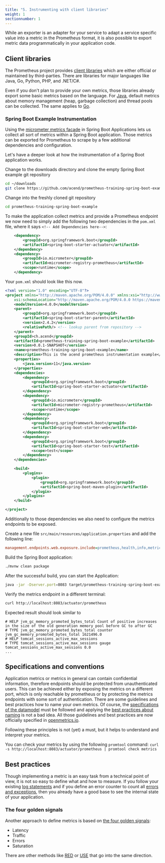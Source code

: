 ```yaml
---
title: "5. Instrumenting with client libraries"
weight: 1
sectionnumber: 1
---
```


While an exporter is an adapter for your service to adapt a service specific value into a metric in the Prometheus format, it is also possible to export metric data programmatically in your application code.

## Client libraries

The Prometheus project provides [client libraries](https://prometheus.io/docs/instrumenting/clientlibs/) which are either official or maintained by third-parties. There are libraries for major languages like Java, Go, Python, PHP, and .NET/C#.

Even if you don't plan to provide your own metrics, those libraries already export some basic metrics based on the language. For [Java](https://github.com/prometheus/client_java#included-collectors), default metrics about memory management (heap, garbage collection) and thread pools can be collected. The same applies to [Go](https://prometheus.io/docs/guides/go-application/).

### Spring Boot Example Instrumentation

Using the [micrometer metrics facade](https://spring.io/blog/2018/03/16/micrometer-spring-boot-2-s-new-application-metrics-collector) in Spring Boot Applications lets us collect all sort of metrics within a Spring Boot application. Those metrics can be exported for Prometheus to scrape by a few additional dependencies and configuration.

Let's have a deeper look at how the instrumentation of a Spring Boot application works.

Change to the downloads directory and clone the empty Spring Boot example git repository

```bash
cd ~/downloads
git clone https://github.com/acend/prometheus-training-spring-boot-example.git
```

Change into the freshly cloned git repository

```bash
cd prometheus-training-spring-boot-example
```

To make the application collect metrics and provide a Prometheus endpoint we now need to simply add the following two dependencies in the `pom.xml` file, where it says `<!-- Add Dependencies here-->`:

```xml
    <dependency>
        <groupId>org.springframework.boot</groupId>
        <artifactId>spring-boot-starter-actuator</artifactId>
    </dependency>
    <dependency>
        <groupId>io.micrometer</groupId>
        <artifactId>micrometer-registry-prometheus</artifactId>
        <scope>runtime</scope>
    </dependency>
```

Your `pom.xml` should look like this now.

```xml
<?xml version="1.0" encoding="UTF-8"?>
<project xmlns="http://maven.apache.org/POM/4.0.0" xmlns:xsi="http://www.w3.org/2001/XMLSchema-instance"
    xsi:schemaLocation="http://maven.apache.org/POM/4.0.0 https://maven.apache.org/xsd/maven-4.0.0.xsd">
    <modelVersion>4.0.0</modelVersion>
    <parent>
        <groupId>org.springframework.boot</groupId>
        <artifactId>spring-boot-starter-parent</artifactId>
        <version>2.4.2</version>
        <relativePath/> <!-- lookup parent from repository -->
    </parent>
    <groupId>ch.acend</groupId>
    <artifactId>prometheus-training-spring-boot-example</artifactId>
    <version>0.0.1-SNAPSHOT</version>
    <name>prometheus-training-spring-boot-example</name>
    <description>This is the acend prometheus instrumentation example</description>
    <properties>
        <java.version>11</java.version>
    </properties>
    <dependencies>
        <dependency>
            <groupId>org.springframework.boot</groupId>
            <artifactId>spring-boot-starter-actuator</artifactId>
        </dependency>
        <dependency>
            <groupId>io.micrometer</groupId>
            <artifactId>micrometer-registry-prometheus</artifactId>
            <scope>runtime</scope>
        </dependency>
        <dependency>
            <groupId>org.springframework.boot</groupId>
            <artifactId>spring-boot-starter-web</artifactId>
        </dependency>
        <dependency>
            <groupId>org.springframework.boot</groupId>
            <artifactId>spring-boot-starter-test</artifactId>
            <scope>test</scope>
        </dependency>
    </dependencies>

    <build>
        <plugins>
            <plugin>
                <groupId>org.springframework.boot</groupId>
                <artifactId>spring-boot-maven-plugin</artifactId>
            </plugin>
        </plugins>
    </build>

</project>
```

Additionally to those dependencies we also need to configure the metrics endpoints to be exposed.

Create a new file `src/main/resources/application.properties` and add the following line:

```ini
management.endpoints.web.exposure.include=prometheus,health,info,metric
```

Build the Spring Boot application:

```bash
./mvnw clean package
```

After the successful build, you can start the Application:

```bash
java -jar -Dserver.port=8083 target/prometheus-training-spring-boot-example-0.0.1-SNAPSHOT.jar
```

Verify the metrics endpoint in a different terminal:

```bash
curl http://localhost:8083/actuator/prometheus
```

Expected result should look similar to

```promql
# HELP jvm_gc_memory_promoted_bytes_total Count of positive increases in the size of the old generation memory pool before GC to after GC
# TYPE jvm_gc_memory_promoted_bytes_total counter
jvm_gc_memory_promoted_bytes_total 1621496.0
# HELP tomcat_sessions_active_max_sessions
# TYPE tomcat_sessions_active_max_sessions gauge
tomcat_sessions_active_max_sessions 0.0
...
```

## Specifications and conventions

Application metrics or metrics in general can contain confidential information, therefore endpoints should be protected from unauthenticated users. This can be achieved either by exposing the metrics on a different port, which is only reachable by prometheus or by protecting the metrics endpoints with some sort of authentication.
There are some guidelines and best practices how to name your own metrics. Of course, the [specifications of the datamodel](https://prometheus.io/docs/concepts/data_model/#metric-names-and-labels) must be followed and applying the [best practices about naming](https://prometheus.io/docs/practices/naming/) is not a bad idea. All those guidelines and best practices are now officially specified in [openmetrics.io](https://openmetrics.io).

Following these principles is not (yet) a must, but it helps to understand and interpret your metrics.

You can check your metrics by using the following `promtool` command: `curl -s http://localhost:8083/actuator/prometheus | promtool check metrics`

## Best practices

Though implementing a metric is an easy task from a technical point of view, it is not so easy to define what and how to measure. If you follow your existing [log statements](https://prometheus.io/docs/practices/instrumentation/#logging) and if you define an error counter to count all [errors and exceptions](https://prometheus.io/docs/practices/instrumentation/#failures), then you already have a good base to see the internal state of your application.

### The four golden signals

Another approach to define metrics is based on [the four golden signals](https://sre.google/sre-book/monitoring-distributed-systems/):

* Latency
* Traffic
* Errors
* Saturation

There are other methods like [RED](https://www.weave.works/blog/the-red-method-key-metrics-for-microservices-architecture/) or [USE](http://www.brendangregg.com/usemethod.html) that go into the same direction.
